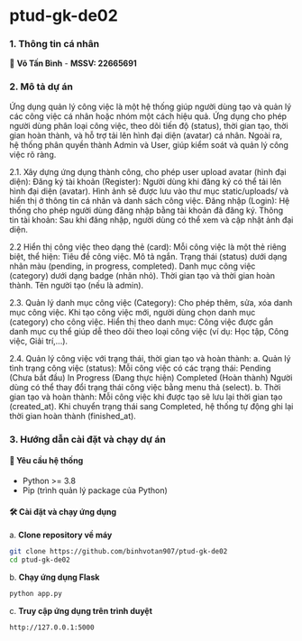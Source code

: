 # ptud-gk-de02
  
### 1. Thông tin cá nhân
👤 **Võ Tấn Bình** -  **MSSV: 22665691**  

### 2. Mô tả dự án
Ứng dụng quản lý công việc là một hệ thống giúp người dùng tạo và quản lý các công việc cá nhân hoặc nhóm một cách hiệu quả. Ứng dụng cho phép người dùng phân loại công việc, theo dõi tiến độ (status), thời gian tạo, thời gian hoàn thành, và hỗ trợ tải lên hình đại diện (avatar) cá nhân. Ngoài ra, hệ thống phân quyền thành Admin và User, giúp kiểm soát và quản lý công việc rõ ràng.

2.1. Xây dựng ứng dụng thành công, cho phép user upload avatar (hình đại diện):
Đăng ký tài khoản (Register):
Người dùng khi đăng ký có thể tải lên hình đại diện (avatar). Hình ảnh sẽ được lưu vào thư mục static/uploads/ và hiển thị ở thông tin cá nhân và danh sách công việc.
Đăng nhập (Login):
Hệ thống cho phép người dùng đăng nhập bằng tài khoản đã đăng ký.
Thông tin tài khoản:
Sau khi đăng nhập, người dùng có thể xem và cập nhật ảnh đại diện.

2.2 Hiển thị công việc theo dạng thẻ (card):
Mỗi công việc là một thẻ riêng biệt, thể hiện:
Tiêu đề công việc.
Mô tả ngắn.
Trạng thái (status) dưới dạng nhãn màu (pending, in progress, completed).
Danh mục công việc (category) dưới dạng badge (nhãn nhỏ).
Thời gian tạo và thời gian hoàn thành.
Tên người tạo (nếu là admin).

2.3. Quản lý danh mục công việc (Category):
Cho phép thêm, sửa, xóa danh mục công việc.
Khi tạo công việc mới, người dùng chọn danh mục (category) cho công việc.
Hiển thị theo danh mục:
Công việc được gắn danh mục cụ thể giúp dễ theo dõi theo loại công việc (ví dụ: Học tập, Công việc, Giải trí,...).

2.4. Quản lý công việc với trạng thái, thời gian tạo và hoàn thành:
a. Quản lý tình trạng công việc (status):
Mỗi công việc có các trạng thái:
Pending (Chưa bắt đầu)
In Progress (Đang thực hiện)
Completed (Hoàn thành)
Người dùng có thể thay đổi trạng thái công việc bằng menu thả (select).
b. Thời gian tạo và hoàn thành:
Mỗi công việc khi được tạo sẽ lưu lại thời gian tạo (created_at).
Khi chuyển trạng thái sang Completed, hệ thống tự động ghi lại thời gian hoàn thành (finished_at).

### 3. Hướng dẫn cài đặt và chạy dự án

#### 📌 Yêu cầu hệ thống
- Python >= 3.8
- Pip (trình quản lý package của Python)

#### 🛠 Cài đặt và chạy ứng dụng

a. **Clone repository về máy**
   ```bash
   git clone https://github.com/binhvotan907/ptud-gk-de02
   cd ptud-gk-de02
   ```
b. **Chạy ứng dụng Flask**
   ```bash
   python app.py
   ```
c. **Truy cập ứng dụng trên trình duyệt**
   ```
   http://127.0.0.1:5000
   ```


